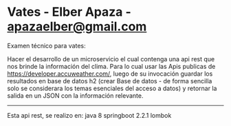 # Vates - Elber Apaza - apazaelber@gmail.com
Examen técnico para vates:

Hacer el desarrollo de un microservicio el cual contenga una api rest que nos brinde la información del clima.
Para lo cual usar las Apis publicas de https://developer.accuweather.com/, luego de su invocación guardar los 
resultados en base de datos h2 (crear Base de datos - de forma sencilla solo se considerara los temas esenciales del 
acceso a datos) y retornar la salida en un JSON con la información relevante.

****************************************************************************************************************************************************************************

Esta api rest, se realizo en:
java 8
springboot 2.2.1
lombok






